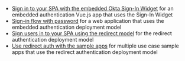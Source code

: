 * [Sign in to your SPA with the embedded Okta Sign-In Widget](/docs/guides/sign-in-to-spa-embedded-widget/vue/main/) for an embedded authentication Vue.js app that uses the Sign-In Widget
* [Sign-in flow with password](/docs/guides/oie-embedded-sdk-use-case-basic-sign-in/nodejs/main/) for a web application that uses the embedded authentication deployment model
* [Sign users in to your SPA using the redirect model](/docs/guides/sign-into-spa-redirect/vue/main/) for the redirect authentication deployment model
* [Use redirect auth with the sample apps](/docs/guides/sampleapp-oie-redirectauth/) for multiple use case sample apps that use the redirect authentication deployment model
